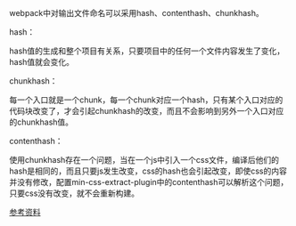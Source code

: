 webpack中对输出文件命名可以采用hash、contenthash、chunkhash。

hash：

hash值的生成和整个项目有关系，只要项目中的任何一个文件内容发生了变化，hash值就会变化。



chunkhash：

每一个入口就是一个chunk，每一个chunk对应一个hash，只有某个入口对应的代码块改变了，才会引起chunkhash的改变，而且不会影响到另外一个入口对应的chunkhash值。



contenthash：

使用chunkhash存在一个问题，当在一个js中引入一个css文件，编译后他们的hash是相同的，而且只要js发生改变，css的hash也会引起改变，即使css的内容并没有修改，配置min-css-extract-plugin中的contenthash可以解析这个问题，只要css没有改变，就不会重新构建。



[参考资料](https://newsn.net/say/webpack-public-path.html)